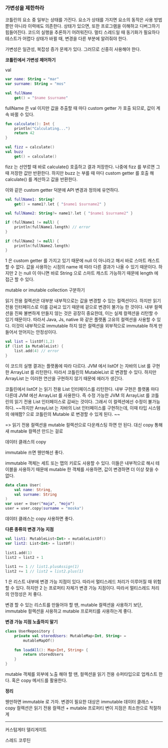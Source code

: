 
### 가변성을 제한하라

코틀린의 요소 중 일부는 상태를 가진다. 요소가 상태를 가지면 요소의 동작은 사용 방법 뿐만 아니라 이력에도 의존한다.
상태가 있으면,
또한 프로그램을 이해하고 디버그하기 힘들어진다. 
코드의 실행을 추론하기 어려워진다. 
멀티 스레드일 때 동기화가 필요하다
테스트가 어렵다
상태가 바뀔 때, 변경을 다른 부분에 알려줘야 한다.

가변성은 일관성, 복잡성 증가 문제가 있다. 그러므로 신중히 사용해야 한다.

**코틀린에서 가변성 제어하기**

val
```kotlin
var name: String = "mar"  
var surname: String = "mos"  
  
val fullName  
    get() = "$name $surname"
```
fullName 은 val 이지만 값을 추출할 때 마다 custom getter 가 호출 되므로, 값이 계속 바뀔 수 있다.

```kotlin
fun calculate(): Int {  
    println("Calculating...")  
    return 42  
}  
  
val fizz = calculate()  
val buzz  
    get() = calculate()
```
fizz 는 선언할 때 바로 calculate() 호출하고 결과 저장한다. 나중에 fizz 를 부르면 그때 저장한 값만 반환한다. 하지만 buzz 는 부를 때 마다 custom getter 를 호출 해 calculate() 를 계산하고 값을 반환한다.

이와 같은 custom getter 덕분에 API 변경과 정의에 유연하다.

```kotlin
val fullName1: String?  
    get() = name1?.let { "$name1 $surname2" }  
  
val fullName2: String?= name1?.let { "$name1 $surname2" }

if (fullName1 != null) {  
    println(fullName1.length) // error
}  
  
if (fullName2 != null) {  
    println(fullName2.length)  
}
```
1 은 custom getter 를 가지고 있기 때문에 null 이 아니라고 해서 바로 스마트 캐스트 할 수 없다. 값을 사용하는 시점의 name 에 따라 다른 결과가 나올 수 있기 때문이다. 하지만 2 는 null 이 아니면 바로 String 으로 스마트 캐스트 가능하기 때문에 length 에 접근 할 수 있다.


mutable or imutable collection 구분하기

읽기 전용 컬렉션은 대부분 내부적으로는 값을 변경할 수 있는 컬렉션이다. 하지만 읽기 전용 인터페이스로 이를 감싸고 있기 때문에 겉으로 변경이 불가능 한 것이다.
내부 컬렉션을 진짜 불변하게 만들지 않는 것은 굉장히 중요한데, 이는 실제 컬렉션을 리턴할 수 있기 때문이다. 따라서 Java, Js, native 와 같은 플랫폼 고유의 컬렉션을 사용할 수 있다.
이것이 내부적으로 immutable 하지 않은 컬렉션을 외부적으로 immutable 하게 만들어서 얻어지는 안정성이다.

```kotlin
val list = listOf(1,2)  
if (list is MutableList) {  
    list.add(4) // error
}
```
이 코드의 실행 결과는 플랫폼에 따라 다르다. JVM 에서 listOf 는 자바의 List 를 구현한 ArrayList 를 리턴한다. 따라서 코틀린의 MutableList 로 변경할 수 있다. 하지만 ArrayList 는 이러한 연산을 구현하지 않기 때문에 에러가 생긴다.

코틀린에서 listOf 는 읽기 전용 List 인터페이스를 리턴한다. 내부 구현은 플랫폼 마다 다른데 JVM 에선 ArrayList 를 사용한다. 즉 수정 가능한 JVM 의 ArrayList 를 코틀린의 읽기 전용 List 인터페이스로 감싸는 것이다. 그래서 이 컬렉션에선 수정이 불가능 하다. ~~하지만 ArrayList 는 자바의 List 인터페이스를 구현하는데, 이때 타입 시스템의 애매함? 으로 코틀린의 Mutable 로 변경할 수 있게 된다. ~~

=> 읽기 전용 컬렉션을 mutable 컬렉션으로 다운캐스팅 하면 안 된다. 대신 copy 통해 새 mutable 컬렉션 만드는 걸로


데이터 클래스의 copy

immutable 쓰면 웬만해선 좋다. 

immutable 객체는 세트 또는 맵의 키로도 사용할 수 있다. 이들은 내부적으로 해시 테이블을 사용하기 때문에 mutable 한 객체를 사용하면, 값이 변경하면 더 이상 찾을 수 없다.

```kotlin
data class User(  
    val name: String,  
    val surname: String  
)
var user = User("maja", "mojo")  
user = user.copy(surname = "moska")
```
데이터 클래스는 copy 사용하면 좋다.


**다른 종류의 변경 가능 지점**

```kotlin
val list1: MutableList<Int> = mutableListOf()  
var list2: List<Int> = listOf()  
  
list1.add(1)  
list2 = list2 + 1  
  
list1 += 1 // list1.plusAssign(1)  
list2 += 1 // list2 = list2.plus(1)
```
1 은 리스트 내부에 변경 가능 지점이 있다. 따라서 멀티스레드 처리가 이루어질 때 위험할 수 있다. 하지만 2 는 프로퍼티 자체가 변경 가능 지점이다. 따라서 멀티스레드 처리의 안정성은 저 좋다.

변경 할 수 있는 리스트를 만들어야 할 땐,
mutable 컬렉션을 사용하기 보단,
immutable 컬렉션을 사용하고 mutable 프로퍼티를 사용하는게 좋다.


**변경 가능 지점 노출하지 말기**

```kotlin
class UserRepository {  
    private val storedUsers: MutableMap<Int, String> =  
        mutableMapOf()  
      
    fun loadAll(): Map<Int, String> {  
        return storedUsers  
    }  
}
```
mutable 객체를 외부에 노출 해야 할 땐,
컬렉션을 읽기 전용 슈퍼타입으로 업캐스트 한다.
혹은 copy 메서드를 활용한다.

**정리**

웬만하면 immutable 로 가자.
변경이 필요한 대상은 immutable 데이터 클래스 + copy
컬렉션은 읽기 전용 컬렉션 + mutable 프로퍼티
변이 지점은 최소한으로 적절하게




---
커스텀게터
델리게이트



스레드
코루틴